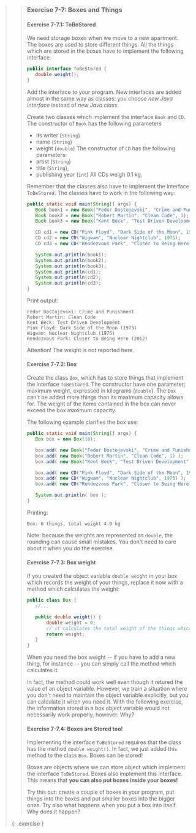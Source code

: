 >> ### Exercise 7-7: Boxes and Things
>>
>> #### Exercise 7-7.1: ToBeStored
>>
>>We need storage boxes when we move to a new apartment. The boxes are used to store different things. All the things which are stored in the boxes have to implement the following interface:
>> ```java
>>public interface ToBeStored {
>>    double weight();
>>}
>> ```
>>Add the interface to your program. New interfaces are added almost in the same way as classes: you choose *new Java interface* instead of *new Java class*.
>>
>>Create two classes which implement the interface `Book` and `CD`. 
>> The constructor of `Book` has the following parameters
>>* its writer (`String`)
>>* name (`String`)
>>* weight (`double`)
>> The constructor of `CD` has the following parameters:
>>* artist (`String`)
>>* title (`String`), 
>>* publishing year (`int`)
>> All CDs weigh 0.1 kg.
>>
>>Remember that the classes also have to implement the interface `ToBeStored`. The classes have to work in the following way:
>>
>>```java
>>public static void main(String[] args) {
>>    Book book1 = new Book("Fedor Dostojevski", "Crime and Punishment", 2);
>>    Book book2 = new Book("Robert Martin", "Clean Code", 1);
>>    Book book3 = new Book("Kent Beck", "Test Driven Development", 0.5);
>>
>>    CD cd1 = new CD("Pink Floyd", "Dark Side of the Moon", 1973);
>>    CD cd2 = new CD("Wigwam", "Nuclear Nightclub", 1975);
>>    CD cd3 = new CD("Rendezvous Park", "Closer to Being Here", 2012);
>>
>>    System.out.println(book1);
>>    System.out.println(book2);
>>    System.out.println(book3);
>>    System.out.println(cd1);
>>    System.out.println(cd2);
>>    System.out.println(cd3);
>>}
>>```
>>
>>Print output:
>>```output
>>Fedor Dostojevski: Crime and Punishment
>>Robert Martin: Clean Code
>>Kent Beck: Test Driven Development
>>Pink Floyd: Dark Side of the Moon (1973)
>>Wigwam: Nuclear Nightclub (1975)
>>Rendezvous Park: Closer to Being Here (2012)
>>```
>>
>>Attention! The weight is not reported here.
>>
>> #### Exercise 7-7.2: Box
>>
>> Create the class `Box`, which has to store things that implement the interface `ToBeStored`. The constructor have one parameter; maximum weight, expressed in kilograms (`double`). The `Box` can't be added more things than its maximum capacity allows for. The weight of the items contained in the box can never exceed the box maximum capacity.
>>
>>The following example clarifies the box use:
>>
>>```java
>>public static void main(String[] args) {
>>    Box box = new Box(10);
>>
>>    box.add( new Book("Fedor Dostojevski", "Crime and Punishment", 2) ) ;
>>    box.add( new Book("Robert Martin", "Clean Code", 1) );
>>    box.add( new Book("Kent Beck", "Test Driven Development", 0.7) );
>>
>>    box.add( new CD("Pink Floyd", "Dark Side of the Moon", 1973) );
>>    box.add( new CD("Wigwam", "Nuclear Nightclub", 1975) );
>>    box.add( new CD("Rendezvous Park", "Closer to Being Here", 2012) );
>>
>>    System.out.println( box );
>>}
>>```
>>
>>Printing:
>>
>> ```output
>> Box: 6 things, total weight 4.0 kg
>>```
>>
>> Note: because the weights are represented as `double`, the rounding can cause small mistakes. You don't need to care about it when you do the exercise.
>>
>> #### Exercise 7-7.3: Box weight
>>
>> If you created the object variable `double weight` in your box which records the weight of your things, replace it now with a method which calculates the weight:
>>
>> ```java
>>public class Box {
>>    //...
>>
>>    public double weight() {
>>        double weight = 0;
>>        // it calculates the total weight of the things which had been stored
>>        return weight;
>>    }
>>}
>>```
>>
>>When you need the box weight -- if you have to add a new thing, for instance -- you can simply call the method which calculates it.
>>
>>In fact, the method could work well even though it retured the value of an object variable. However, we train a situation where you don't need to maintain the object variable explicitly, but you can calculate it when you need it. With the following exercise, the information stored in a box object variable would not necessarily work properly, however. Why?
>>
>> #### Exercise 7-7.4: Boxes are Stored too!
>>
>> Implementing the interface `ToBeStored` requires that the class has the method `double weight()`. In fact, we just added this method to the class `Box`. Boxes can be stored!
>>
>> Boxes are objects where we can store object which implement the interface `ToBeStored`. Boxes also implement this interface. This means that **you can also put boxes inside your boxes!**
>>
>> Try this out: create a couple of boxes in your program, put things into the boxes and put smaller boxes into the bigger ones. Try also what happens when you put a box into itself. Why does it happen?
>>
>{: .exercise }
